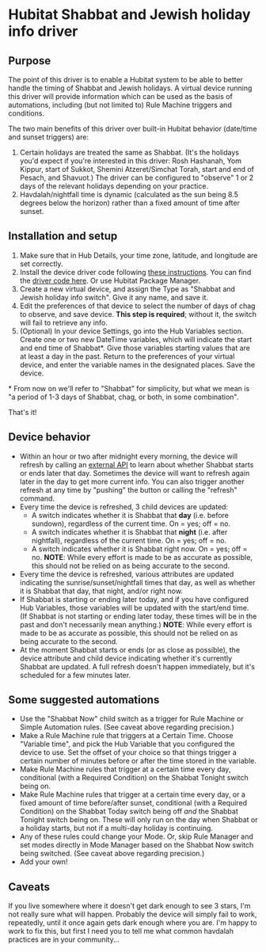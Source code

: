 # Hubitat Shabbat and Jewish holiday info driver

## Purpose

The point of this driver is to enable a Hubitat system to be able to better handle the timing of Shabbat and Jewish holidays. A virtual device running this driver will provide information which can be used as the basis of automations, including (but not limited to) Rule Machine triggers and conditions.

The two main benefits of this driver over built-in Hubitat behavior (date/time and sunset triggers) are:

1. Certain holidays are treated the same as Shabbat. (It's the holidays you'd expect if you're interested in this driver: Rosh Hashanah, Yom Kippur, start of Sukkot, Shemini Atzeret/Simchat Torah, start and end of Pesach, and Shavuot.) The driver can be configured to "observe" 1 or 2 days of the relevant holidays depending on your practice.
2. Havdalah/nightfall time is dynamic (calculated as the sun being 8.5 degrees below the horizon) rather than a fixed amount of time after sunset.

## Installation and setup

1. Make sure that in Hub Details, your time zone, latitude, and longitude are set correctly.
2. Install the device driver code following [these instructions](https://docs.hubitat.com/index.php?title=How_to_Install_Custom_Drivers). You can find the [driver code here](https://raw.githubusercontent.com/rosenbergj/hubitat-shabbat-and-chag/main/shabbat.groovy). Or use Hubitat Package Manager.
3. Create a new virtual device, and assign the Type as "Shabbat and Jewish holiday info switch". Give it any name, and save it.
4. Edit the preferences of that device to select the number of days of chag to observe, and save device. **This step is required**; without it, the switch will fail to retrieve any info.
5. (Optional) In your device Settings, go into the Hub Variables section. Create one or two new DateTime variables, which will indicate the start and end time of Shabbat*. Give those variables starting values that are at least a day in the past. Return to the preferences of your virtual device, and enter the variable names in the designated places. Save the device.

\* From now on we'll refer to "Shabbat" for simplicity, but what we mean is "a period of 1-3 days of Shabbat, chag, or both, in some combination".

That's it!

## Device behavior

* Within an hour or two after midnight every morning, the device will refresh by calling an [external API](https://github.com/rosenbergj/zmanimapi) to learn about whether Shabbat starts or ends later that day. Sometimes the device will want to refresh again later in the day to get more current info. You can also trigger another refresh at any time by "pushing" the button or calling the "refresh" command.
* Every time the device is refreshed, 3 child devices are updated:
    - A switch indicates whether it is Shabbat that **day** (i.e. before sundown), regardless of the current time. On = yes; off = no.
    - A switch indicates whether it is Shabbat that **night** (i.e. after nightfall), regardless of the current time. On = yes; off = no.
    - A switch indicates whether it is Shabbat right now. On = yes; off = no. **NOTE**: While every effort is made to be as accurate as possible, this should not be relied on as being accurate to the second.
* Every time the device is refreshed, various attributes are updated indicating the sunrise/sunset/nightfall times that day, as well as whether it is Shabbat that day, that night, and/or right now.
* If Shabbat is starting or ending later today, and if you have configured Hub Variables, those variables will be updated with the start/end time. (If Shabbat is not starting or ending later today, these times will be in the past and don't necessarily mean anything.) **NOTE**: While every effort is made to be as accurate as possible, this should not be relied on as being accurate to the second.
* At the moment Shabbat starts or ends (or as close as possible), the device attribute and child device indicating whether it's currently Shabbat are updated. A full refresh doesn't happen immediately, but it's scheduled for a few minutes later.

## Some suggested automations

* Use the "Shabbat Now" child switch as a trigger for Rule Machine or Simple Automation rules. (See caveat above regarding precision.)
* Make a Rule Machine rule that triggers at a Certain Time. Choose "Variable time", and pick the Hub Variable that you configured the device to use. Set the offset of your choice so that things trigger a certain number of minutes before or after the time stored in the variable.
* Make Rule Machine rules that trigger at a certain time every day, conditional (with a Required Condition) on the Shabbat Tonight switch being on.
* Make Rule Machine rules that trigger at a certain time every day, or a fixed amount of time before/after sunset, conditional (with a Required Condition) on the Shabbat Today switch being off *and* the Shabbat Tonight switch being on. These will only run on the day when Shabbat or a holiday starts, but not if a multi-day holiday is continuing.
* Any of these rules could change your Mode. Or, skip Rule Manager and set modes directly in Mode Manager based on the Shabbat Now switch being switched. (See caveat above regarding precision.)
* Add your own!

## Caveats

If you live somewhere where it doesn't get dark enough to see 3 stars, I'm not really sure what will happen. Probably the device will simply fail to work, repeatedly, until it once again gets dark enough where you are. I'm happy to work to fix this, but first I need you to tell me what common havdalah practices are in your community...
